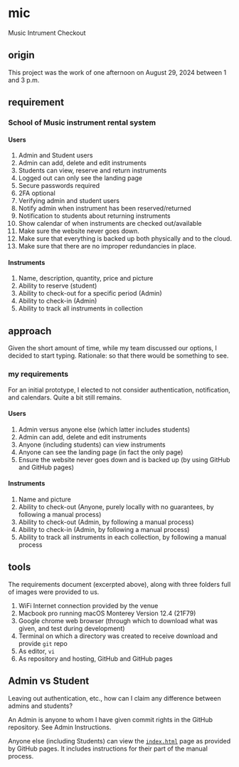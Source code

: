 # mic

Music Intrument Checkout

## origin

This project was the work of one afternoon on August 29, 2024 between 1 and 3 p.m.

## requirement

### School of Music instrument rental system
 
#### Users
1. Admin and Student users
2. Admin can add, delete and edit instruments
3. Students can view, reserve and return instruments
4. Logged out can only see the landing page
5. Secure passwords required
6. 2FA optional
7. Verifying admin and student users
8. Notify admin when instrument has been reserved/returned
9. Notification to students about returning instruments
10. Show calendar of when instruments are checked out/available
11. Make sure the website never goes down.
12. Make sure that everything is backed up both physically and to the cloud.
13. Make sure that there are no improper redundancies in place.

#### Instruments
1. Name, description, quantity, price and picture
2. Ability to reserve (student)
3. Ability to check-out for a specific period (Admin)
4. Ability to check-in (Admin)
5. Ability to track all instruments in collection


## approach

Given the short amount of time, while my team discussed our options, I decided to start typing.
Rationale: so that there would be something to see.

### my requirements
For an initial prototype, I elected to not consider authentication, notification, and calendars.
Quite a bit still remains.

#### Users
1. Admin versus anyone else (which latter includes students)
2. Admin can add, delete and edit instruments
3. Anyone (including students) can view instruments
4. Anyone can see the landing page (in fact the only page)
5. Ensure the website never goes down and is backed up (by using GitHub and GitHub pages)

#### Instruments
1. Name and picture
2. Ability to check-out (Anyone, purely locally with no guarantees, by following a manual process)
3. Ability to check-out (Admin, by following a manual process)
4. Ability to check-in (Admin, by following a manual process)
5. Ability to track all instruments in each collection, by following a manual process

## tools

The requirements document (excerpted above), along with three folders full of images were provided to us.

1. WiFi Internet connection provided by the venue
2. Macbook pro running macOS Monterey Version 12.4 (21F79)
3. Google chrome web browser (through which to download what was given, and test during development)
4. Terminal on which a directory was created to receive download and provide `git` repo
5. As editor, `vi`
6. As repository and hosting, GitHub and GitHub pages

## Admin vs Student
Leaving out authentication, etc., how can I claim any difference between admins and students?

An Admin is anyone to whom I have given commit rights in the GitHub repository. See Admin Instructions.

Anyone else (including Students) can view the [`index.html`](https://b1conrad.github.io/mic/) page as provided by GitHub pages.
It includes instructions for their part of the manual process.



